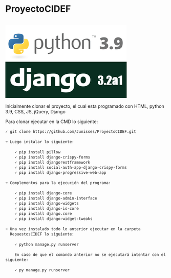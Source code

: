 # ProyectoCIDEF
###### 

![Alt text](/logo/python.PNG)
![Alt text](/logo/django.PNG)

Inicialmente clonar el proyecto, el cual esta programado con HTML, python 3.9, CSS, JS, jQuery, Django

Para clonar ejecutar en la CMD lo siguiente:

	✓ git clone https://github.com/Junisses/ProyectoCIDEF.git
	
	➜ Luego instalar lo siguiente:
	
		✓ pip install pillow
		✓ pip install django-crispy-forms
		✓ pip install djangorestframework
		✓ pip install social-auth-app-django-crispy-forms
		✓ pip install django-progressive-web-app
	
	➜ Complementos para la ejecución del programa:
	
		✓ pip install django-core
		✓ pip install django-admin-interface
		✓ pip install django-widgets
		✓ pip install django-is-core
		✓ pip install django.core
		✓ pip install django-widget-tweaks
	
	➜ Una vez instalado todo lo anterior ejecutar en la carpeta 
	  RepuestosCIDEF lo siguiente:
	  
		✓ python manage.py runserver
		
		En caso de que el comando anterior no se ejecutará intentar con el siguiente:
		
		✓ py manage.py runserver